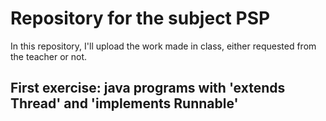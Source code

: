 # Repository for the subject PSP

In this repository, I'll upload the work made in class, either requested from the teacher or not.

## First exercise: java programs with 'extends Thread' and 'implements Runnable'

